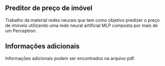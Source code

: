 ## Preditor de preço de imóvel 
Trabalho da material redes neurais que tem como objetivo predizer o preço de imóveis utilizando uma rede neural artificial MLP composta por mais de um Perceptron. 

## Informações adicionais 
Informações adicionais podem ser encontrados na arquivo pdf.
